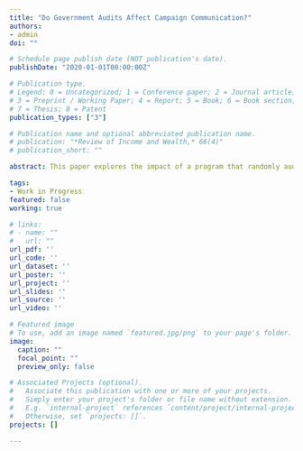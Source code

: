 ```yaml
---
title: "Do Government Audits Affect Campaign Communication?"
authors:
- admin
doi: ""

# Schedule page publish date (NOT publication's date).
publishDate: "2020-01-01T00:00:00Z"

# Publication type.
# Legend: 0 = Uncategorized; 1 = Conference paper; 2 = Journal article;
# 3 = Preprint / Working Paper; 4 = Report; 5 = Book; 6 = Book section;
# 7 = Thesis; 8 = Patent
publication_types: ["3"]

# Publication name and optional abbreviated publication name.
# publication: "*Review of Income and Wealth,* 66(4)"
# publication_short: ""

abstract: This paper explores the impact of a program that randomly audits Brazilian municipalities for their utilization of federal funds on politicians' proposals. Using 11,422 mayoral election manifestos, the results indicate that the audits led to increased discussion of the policy areas covered by the audit by opposition parties in high-corruption cities. Moreover, in low-corruption cities, opposition parties discussed fewer bureaucratic issues while incumbents discussed them more. In high-corruption municipalities that were audited, incumbents used more populist language and opposition candidates adopted a more extremist language, compared to those in non-audited municipalities. These findings suggest that politicians respond to the dissemination of information about government actions by adjusting their agendas and rhetoric, although the effects vary between opposition and incumbent parties.

tags:
- Work in Progress
featured: false
working: true

# links:
# - name: ""
#   url: ""
url_pdf: ''
url_code: ''
url_dataset: ''
url_poster: ''
url_project: ''
url_slides: ''
url_source: ''
url_video: ''

# Featured image
# To use, add an image named `featured.jpg/png` to your page's folder. 
image:
  caption: ""
  focal_point: ""
  preview_only: false

# Associated Projects (optional).
#   Associate this publication with one or more of your projects.
#   Simply enter your project's folder or file name without extension.
#   E.g. `internal-project` references `content/project/internal-project/index.md`.
#   Otherwise, set `projects: []`.
projects: []

---
```

